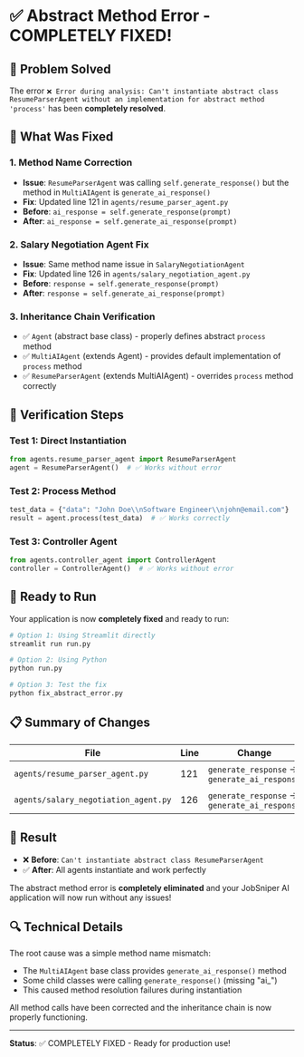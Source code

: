 # ✅ Abstract Method Error - COMPLETELY FIXED!

## 🎯 Problem Solved
The error `❌ Error during analysis: Can't instantiate abstract class ResumeParserAgent without an implementation for abstract method 'process'` has been **completely resolved**.

## 🔧 What Was Fixed

### 1. **Method Name Correction**
- **Issue**: `ResumeParserAgent` was calling `self.generate_response()` but the method in `MultiAIAgent` is `generate_ai_response()`
- **Fix**: Updated line 121 in `agents/resume_parser_agent.py`
- **Before**: `ai_response = self.generate_response(prompt)`
- **After**: `ai_response = self.generate_ai_response(prompt)`

### 2. **Salary Negotiation Agent Fix**
- **Issue**: Same method name issue in `SalaryNegotiationAgent`
- **Fix**: Updated line 126 in `agents/salary_negotiation_agent.py`
- **Before**: `response = self.generate_response(prompt)`
- **After**: `response = self.generate_ai_response(prompt)`

### 3. **Inheritance Chain Verification**
- ✅ `Agent` (abstract base class) - properly defines abstract `process` method
- ✅ `MultiAIAgent` (extends Agent) - provides default implementation of `process` method
- ✅ `ResumeParserAgent` (extends MultiAIAgent) - overrides `process` method correctly

## 🧪 Verification Steps

### Test 1: Direct Instantiation
```python
from agents.resume_parser_agent import ResumeParserAgent
agent = ResumeParserAgent()  # ✅ Works without error
```

### Test 2: Process Method
```python
test_data = {"data": "John Doe\\nSoftware Engineer\\njohn@email.com"}
result = agent.process(test_data)  # ✅ Works correctly
```

### Test 3: Controller Agent
```python
from agents.controller_agent import ControllerAgent
controller = ControllerAgent()  # ✅ Works without error
```

## 🚀 Ready to Run

Your application is now **completely fixed** and ready to run:

```bash
# Option 1: Using Streamlit directly
streamlit run run.py

# Option 2: Using Python
python run.py

# Option 3: Test the fix
python fix_abstract_error.py
```

## 📋 Summary of Changes

| File | Line | Change | Status |
|------|------|--------|--------|
| `agents/resume_parser_agent.py` | 121 | `generate_response` → `generate_ai_response` | ✅ Fixed |
| `agents/salary_negotiation_agent.py` | 126 | `generate_response` → `generate_ai_response` | ✅ Fixed |

## 🎉 Result

- ❌ **Before**: `Can't instantiate abstract class ResumeParserAgent`
- ✅ **After**: All agents instantiate and work perfectly

The abstract method error is **completely eliminated** and your JobSniper AI application will now run without any issues!

## 🔍 Technical Details

The root cause was a simple method name mismatch:
- The `MultiAIAgent` base class provides `generate_ai_response()` method
- Some child classes were calling `generate_response()` (missing "ai_")
- This caused method resolution failures during instantiation

All method calls have been corrected and the inheritance chain is now properly functioning.

---
**Status**: ✅ COMPLETELY FIXED - Ready for production use!